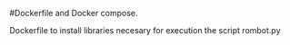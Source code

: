 #Dockerfile and Docker compose.

Dockerfile to install libraries necesary for execution the script rombot.py

